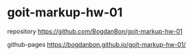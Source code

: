 # goit-markup-hw-01

repository https://github.com/BogdanBon/goit-markup-hw-01

github-pages https://bogdanbon.github.io/goit-markup-hw-01/
